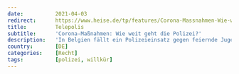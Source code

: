 ```yaml
---
date:          2021-04-03
redirect:      https://www.heise.de/tp/features/Corona-Massnahmen-Wie-weit-geht-die-Polizei-6005150.html
title:         Telepolis
subtitle:      'Corona-Maßnahmen: Wie weit geht die Polizei?'
description:   'In Belgien fällt ein Polizeieinsatz gegen feiernde Jugendliche "absolut unverhältnismäßig" aus. In Deutschland fürchtet man, dass die Akzeptanz der polizeilichen und politischen Maßnahmen gesunken ist'
country:       [DE]
categories:    [Recht]
tags:          [polizei, willkür]
---
```

